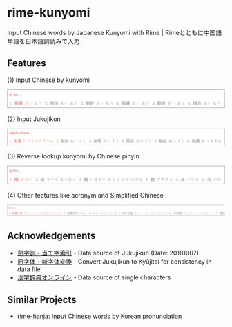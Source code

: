 # rime-kunyomi

Input Chinese words by Japanese Kunyomi with Rime | Rimeとともに中国語単語を日本語訓読みで入力

## Features

(1) Input Chinese by kunyomi

![demo1](demo/1.png)

(2) Input Jukujikun

![demo2](demo/2.png)

(3) Reverse lookup kunyomi by Chinese pinyin

![demo3](demo/3.png)

(4) Other features like acronym and Simplified Chinese

![demo4](demo/4.png)

## Acknowledgements

* [熟字訓・当て字索引](https://www.kanjipedia.jp/sakuin/jyukujikun_ateji/%E3%81%82) - Data source of Jukujikun (Date: 20181007)
* [旧字体・新字体変換](http://www.geocities.jp/qjitai/) - Convert Jukujikun to Kyūjitai for consistency in data file
* [漢字辞典オンライン](https://kanji.jitenon.jp/) - Data source of single characters

## Similar Projects

* [rime-hanja](https://github.com/sgalal/rime-hanja): Input Chinese words by Korean pronunciation
